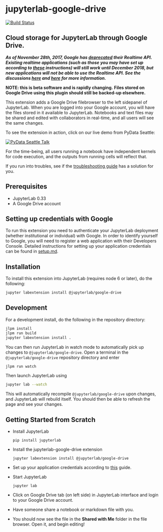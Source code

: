 # jupyterlab-google-drive

[![Build Status](https://travis-ci.org/jupyterlab/jupyterlab-google-drive.svg?branch=master)](https://travis-ci.org/jupyterlab/jupyterlab-google-drive)

## Cloud storage for JupyterLab through Google Drive.

**_As of November 28th, 2017, Google has [deprecated](https://developers.google.com/google-apps/realtime/deprecation) their Realtime API.
Existing realtime applications (such as those you may have set up according to [these](docs/setup.md) instructions) will still work until December 2018, but new applications will not be able to use the Realtime API.
See the discussions [here](https://github.com/jupyterlab/jupyterlab-google-drive/issues/108) and [here](docs/setup.md#Realtime-API) for more information._**

**NOTE: this is beta software and is rapidly changing.**
**Files stored on Google Drive using this plugin should still be backed-up elsewhere.**

This extension adds a Google Drive filebrowser to the left sidepanel of JupyterLab.
When you are logged into your Google account, you will have the
files stored in it available to JupyterLab.
Notebooks and text files may be shared and edited with collaborators
in real-time, and all users will see the same changes.

To see the extension in action, click on our live demo from PyData Seattle:

[![PyData Seattle Talk](http://img.youtube.com/vi/dSjvK-Z3o3U/0.jpg)](https://youtu.be/dSjvK-Z3o3U?t=13m17s)

For the time-being, all users running a notebook have independent kernels for
code execution, and the outputs from running cells will reflect that.

If you run into troubles, see if the [troubleshooting guide](docs/troubleshooting.md) has a solution for you.

## Prerequisites

- JupyterLab 0.33
- A Google Drive account

## Setting up credentials with Google

To run this extension you need to authenticate your JupyterLab deployment
(whether institutional or individual) with Google.
In order to identify yourself to Google, you will need to register a web application
with their Developers Console.
Detailed instructions for setting up your application credentials can be found in
[setup.md](docs/setup.md).

## Installation

To install this extension into JupyterLab (requires node 6 or later), do the following:

```bash
jupyter labextension install @jupyterlab/google-drive
```

## Development

For a development install, do the following in the repository directory:

```bash
jlpm install
jlpm run build
jupyter labextension install .
```

You can then run JupyterLab in watch mode to automatically pick up changes to `@jupyterlab/google-drive`.
Open a terminal in the `@jupyterlab/google-drive` repository directory and enter

```bash
jlpm run watch
```

Then launch JupyterLab using

```bash
jupyter lab --watch
```

This will automatically recompile `@jupyterlab/google-drive` upon changes,
and JupyterLab will rebuild itself. You should then be able to refresh the
page and see your changes.

## Getting Started from Scratch

- Install JupyterLab

  ```
  pip install jupyterlab
  ```

- Install the jupyterlab-google-drive extension

  ```
  jupyter labextension install @jupyterlab/google-drive
  ```

- Set up your application credentials according to [this](docs/setup.md) guide.

- Start JupyterLab

  ```
  jupyter lab
  ```

- Click on Google Drive tab (on left side) in JupyterLab interface and login to
  your Google Drive account.

- Have someone share a notebook or markdown file with you.

- You should now see the file in the **Shared with Me** folder in the file browser.
  Open it, and begin editing!
